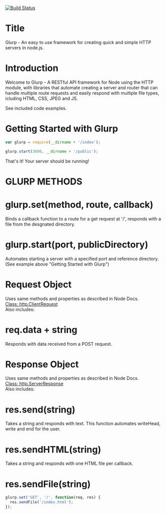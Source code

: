 [![Build Status](https://travis-ci.org/timmydoza/glurp.svg)](https://travis-ci.org/timmydoza/glurp)

# Title 
Glurp - An easy to use framework for creating quick and simple HTTP servers in node.js.

# Introduction

Welcome to Glurp - A RESTful API framework for Node using the HTTP module, with libraries that automate creating a server and router that can handle multiple route requests and easily respond with multiple file types, icluding HTML, CSS, JPEG and JS.

See included code examples.

# Getting Started with Glurp
```javascript
var glurp = require(__dirname + '/index');

glurp.start(3000, __dirname + '/public'); 
```
That's it! Your server should be running!

# GLURP METHODS

# glurp.set(method, route, callback) 
Binds a callback function to a route for a get request at '/', responds with a file from the desgnated directory.

# glurp.start(port, publicDirectory)
Automates starting a server with a specified port and reference directory. (See example above "Getting Started with Glurp")

# Request Object
Uses same methods and properties as described in Node Docs.<br>
<a href="https://nodejs.org/api/http.html#http_http_incomingmessage">Class: http.ClientRequest</a><br>
Also includes:
# req.data + string
Responds with data received from a POST request.

# Response Object
Uses same methods and properties as described in Node Docs.<br>
<a href="https://nodejs.org/api/http.html#http_class_http_serverresponse">Class: http.ServerResponse</a><br>
Also includes:
# res.send(string) 
Takes a string and responds with text.
This function automates writeHead, write and end for the user.

# res.sendHTML(string)
Takes a string and responds with one HTML file per callback.

# res.sendFile(string) 
```javascript
glurp.set('GET', '/', function(req, res) {
  res.sendFile('/index.html'); 
});
```





